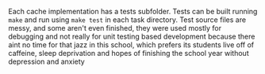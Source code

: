 Each cache implementation has a tests subfolder. Tests can be built running `make` and run using `make test` in each task directory.
Test source files are messy, and some aren't even finished, they were used mostly for debugging and not really for unit testing based development because there aint no time for that jazz in this school, which prefers its students live off of caffeine, sleep deprivation and hopes of finishing the school year without depression and anxiety 